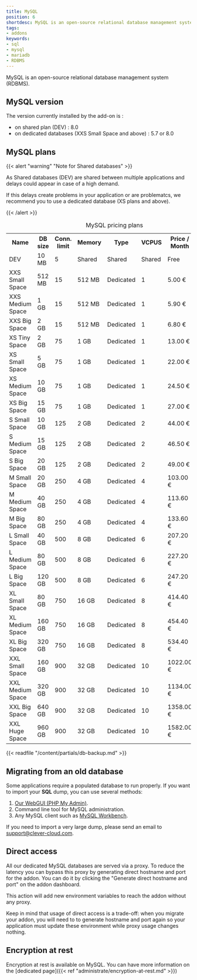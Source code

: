 ```yaml
---
title: MySQL
position: 6
shortdesc: MySQL is an open-source relational database management system (RDBMS).
tags:
- addons
keywords:
- sql
- mysql
- mariadb
- RDBMS
---
```


MySQL is an open-source relational database management system (RDBMS).

## MySQL version

The version currently installed by the add-on is :

- on shared plan (DEV) : 8.0
- on dedicated databases (XXS Small Space and above) : 5.7 or 8.0

## MySQL plans

{{< alert "warning" "Note for Shared databases" >}}
  <p>As Shared databases (DEV) are shared between multiple applications and delays could appear in case of a high demand.</p>
  <p>If this delays create problems in your application or are problematcs, we recommend you to use a dedicated database (XS plans and above).</p>
{{< /alert >}}

<table class="table table-bordered table-striped dataTable">
  <caption>MySQL pricing plans</caption>
  <tr>
    <th>Name</th>
    <th>DB size</th>
    <th>Conn. limit</th>
    <th>Memory</th>
    <th>Type</th>
    <th>VCPUS</th>
    <th>Price / Month</th>
    <th>Logs & Metrics</th>
  </tr>
  <tr>
    <td class="cc-col__price">
      <span class="label cc-label__price label-info">DEV</span>
    </td>
    <td>10 MB</td>
    <td>5</td>
    <td>Shared</td>
    <td>Shared</td>
    <td>Shared</td>
    <td>Free</td>
    <td>No</td>
  </tr>
  <tr>
    <td class="cc-col__price">
      <span class="label cc-label__price label-info">XXS Small Space</span>
    </td>
    <td>512 MB</td>
    <td>15</td>
    <td>512 MB</td>
    <td>Dedicated</td>
    <td>1</td>
    <td>5.00 €</td>
    <td>Yes</td>
  </tr>
  <tr>
    <td class="cc-col__price">
      <span class="label cc-label__price label-info">XXS Medium Space</span>
    </td>
    <td>1 GB</td>
    <td>15</td>
    <td>512 MB</td>
    <td>Dedicated</td>
    <td>1</td>
    <td>5.90 €</td>
    <td>Yes</td>
  </tr>
  <tr>
    <td class="cc-col__price">
      <span class="label cc-label__price label-info">XXS Big Space</span>
    </td>
    <td>2 GB</td>
    <td>15</td>
    <td>512 MB</td>
    <td>Dedicated</td>
    <td>1</td>
    <td>6.80 €</td>
    <td>Yes</td>
  </tr>
  <tr>
    <td class="cc-col__price">
      <span class="label cc-label__price label-info">XS Tiny Space</span>
    </td>
    <td>2 GB</td>
    <td>75</td>
    <td>1 GB</td>
    <td>Dedicated</td>
    <td>1</td>
    <td>13.00 €</td>
    <td>Yes</td>
  </tr>
  <tr>
    <td class="cc-col__price">
      <span class="label cc-label__price label-info">XS Small Space</span>
    </td>
    <td>5 GB</td>
    <td>75</td>
    <td>1 GB</td>
    <td>Dedicated</td>
    <td>1</td>
    <td>22.00 €</td>
    <td>Yes</td>
  </tr>
  <tr>
    <td class="cc-col__price">
      <span class="label cc-label__price label-info">XS Medium Space</span>
    </td>
    <td>10 GB</td>
    <td>75</td>
    <td>1 GB</td>
    <td>Dedicated</td>
    <td>1</td>
    <td>24.50 €</td>
    <td>Yes</td>
  </tr>
  <tr>
    <td class="cc-col__price">
      <span class="label cc-label__price label-info">XS Big Space</span>
    </td>
    <td>15 GB</td>
    <td>75</td>
    <td>1 GB</td>
    <td>Dedicated</td>
    <td>1</td>
    <td>27.00 €</td>
    <td>Yes</td>
  </tr>
  <tr>
    <td class="cc-col__price">
      <span class="label cc-label__price label-info">S Small Space</span>
    </td>
    <td>10 GB</td>
    <td>125</td>
    <td>2 GB</td>
    <td>Dedicated</td>
    <td>2</td>
    <td>44.00 €</td>
    <td>Yes</td>
  </tr>
  <tr>
    <td class="cc-col__price">
      <span class="label cc-label__price label-info">S Medium Space</span>
    </td>
    <td>15 GB</td>
    <td>125</td>
    <td>2 GB</td>
    <td>Dedicated</td>
    <td>2</td>
    <td>46.50 €</td>
    <td>Yes</td>
  </tr>
  <tr>
    <td class="cc-col__price">
      <span class="label cc-label__price label-info">S Big Space</span>
    </td>
    <td>20 GB</td>
    <td>125</td>
    <td>2 GB</td>
    <td>Dedicated</td>
    <td>2</td>
    <td>49.00 €</td>
    <td>Yes</td>
  </tr>
  <tr>
    <td class="cc-col__price">
      <span class="label cc-label__price label-info">M Small Space</span>
    </td>
    <td>20 GB</td>
    <td>250</td>
    <td>4 GB</td>
    <td>Dedicated</td>
    <td>4</td>
    <td>103.00 €</td>
    <td>Yes</td>
  </tr>
  <tr>
    <td class="cc-col__price">
      <span class="label cc-label__price label-info">M Medium Space</span>
    </td>
    <td>40 GB</td>
    <td>250</td>
    <td>4 GB</td>
    <td>Dedicated</td>
    <td>4</td>
    <td>113.60 €</td>
    <td>Yes</td>
  </tr>
  <tr>
    <td class="cc-col__price">
      <span class="label cc-label__price label-info">M Big Space</span>
    </td>
    <td>80 GB</td>
    <td>250</td>
    <td>4 GB</td>
    <td>Dedicated</td>
    <td>4</td>
    <td>133.60 €</td>
    <td>Yes</td>
  </tr>
  <tr>
    <td class="cc-col__price">
      <span class="label cc-label__price label-info">L Small Space</span>
    </td>
    <td>40 GB</td>
    <td>500</td>
    <td>8 GB</td>
    <td>Dedicated</td>
    <td>6</td>
    <td>207.20 €</td>
    <td>Yes</td>
  </tr>
  <tr>
    <td class="cc-col__price">
      <span class="label cc-label__price label-info">L Medium Space</span>
    </td>
    <td>80 GB</td>
    <td>500</td>
    <td>8 GB</td>
    <td>Dedicated</td>
    <td>6</td>
    <td>227.20 €</td>
    <td>Yes</td>
  </tr>
  <tr>
    <td class="cc-col__price">
      <span class="label cc-label__price label-info">L Big Space</span>
    </td>
    <td>120 GB</td>
    <td>500</td>
    <td>8 GB</td>
    <td>Dedicated</td>
    <td>6</td>
    <td>247.20 €</td>
    <td>Yes</td>
  </tr>
  <tr>
    <td class="cc-col__price">
      <span class="label cc-label__price label-info">XL Small Space</span>
    </td>
    <td>80 GB</td>
    <td>750</td>
    <td>16 GB</td>
    <td>Dedicated</td>
    <td>8</td>
    <td>414.40 €</td>
    <td>Yes</td>
  </tr>
  <tr>
    <td class="cc-col__price">
      <span class="label cc-label__price label-info">XL Medium Space</span>
    </td>
    <td>160 GB</td>
    <td>750</td>
    <td>16 GB</td>
    <td>Dedicated</td>
    <td>8</td>
    <td>454.40 €</td>
    <td>Yes</td>
  </tr>
  <tr>
    <td class="cc-col__price">
      <span class="label cc-label__price label-info">XL Big Space</span>
    </td>
    <td>320 GB</td>
    <td>750</td>
    <td>16 GB</td>
    <td>Dedicated</td>
    <td>8</td>
    <td>534.40 €</td>
    <td>Yes</td>
  </tr>
  <tr>
    <td class="cc-col__price">
      <span class="label cc-label__price label-info">XXL Small Space</span>
    </td>
    <td>160 GB</td>
    <td>900</td>
    <td>32 GB</td>
    <td>Dedicated</td>
    <td>10</td>
    <td>1022.00 €</td>
    <td>Yes</td>
  </tr>
  <tr>
    <td class="cc-col__price">
      <span class="label cc-label__price label-info">XXL Medium Space</span>
    </td>
    <td>320 GB</td>
    <td>900</td>
    <td>32 GB</td>
    <td>Dedicated</td>
    <td>10</td>
    <td>1134.00 €</td>
    <td>Yes</td>
  </tr>
  <tr>
    <td class="cc-col__price">
      <span class="label cc-label__price label-info">XXL Big Space</span>
    </td>
    <td>640 GB</td>
    <td>900</td>
    <td>32 GB</td>
    <td>Dedicated</td>
    <td>10</td>
    <td>1358.00 €</td>
    <td>Yes</td>
  </tr>
  <tr>
    <td class="cc-col__price">
      <span class="label cc-label__price label-info">XXL Huge Space</span>
    </td>
    <td>960 GB</td>
    <td>900</td>
    <td>32 GB</td>
    <td>Dedicated</td>
    <td>10</td>
    <td>1582.00 €</td>
    <td>Yes</td>
  </tr>
</table>

{{< readfile "/content/partials/db-backup.md" >}}

## Migrating from an old database

Some applications require a populated database to run properly.
If you want to import your **SQL** dump, you can use several methods:

1. [Our WebGUI (PHP My Admin)](https://dbms-pma.clever-cloud.com/).
2. Command line tool for MySQL administration.
3. Any MySQL client such as [MySQL Workbench](https://www.mysql.fr/products/workbench/).

If you need to import a very large dump, please send an email to <support@clever-cloud.com>.

## Direct access

All our dedicated MySQL databases are served via a proxy. To reduce the latency you can bypass this proxy by generating direct hostname and port for the addon. You can do it by clicking the "Generate direct hostname and port" on the addon dashboard.

This action will add new environment variables to reach the addon without any proxy.

Keep in mind that usage of direct access is a trade-off: when you migrate your addon, you will need to to generate hostname and port again so your application must update these environment while proxy usage changes nothing.

## Encryption at rest

Encryption at rest is available on MySQL. You can have more information on the [dedicated page]({{< ref "administrate/encryption-at-rest.md" >}})
